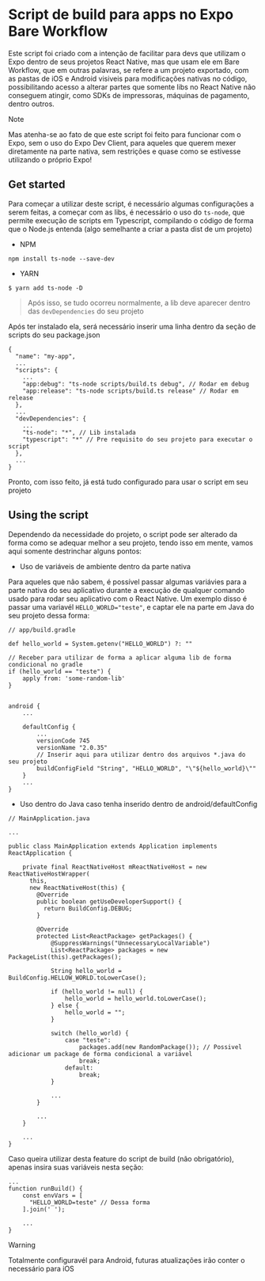 # Script de build para apps no Expo Bare Workflow

Este script foi criado com a intenção de facilitar para devs que utilizam o Expo dentro de seus projetos React Native, mas que usam ele em Bare Workflow, que em outras palavras, se refere a um projeto exportado, com as pastas de iOS e Android visiveis para modificações nativas no código, possibilitando acesso a alterar partes que somente libs no React Native não conseguem atingir, como SDKs de impressoras, máquinas de pagamento, dentro outros.

> [!NOTE]
> Mas atenha-se ao fato de que este script foi feito para funcionar com o Expo, sem o uso do Expo Dev Client, para aqueles que querem mexer diretamente na parte nativa, sem restrições e quase como se estivesse utilizando o próprio Expo!

## Get started

Para começar a utilizar deste script, é necessário algumas configurações a serem feitas, a começar com as libs, é necessário o uso do `ts-node`, que permite execução de scripts em Typescript, compilando o código de forma que o Node.js entenda (algo semelhante a criar a pasta dist de um projeto)
- NPM
```
npm install ts-node --save-dev
```
- YARN
```
$ yarn add ts-node -D
```
> Após isso, se tudo ocorreu normalmente, a lib deve aparecer dentro das `devDependencies` do seu projeto

Após ter instalado ela, será necessário inserir uma linha dentro da seção de scripts do seu package.json
```
{
  "name": "my-app",
  ...
  "scripts": {
    ...
    "app:debug": "ts-node scripts/build.ts debug", // Rodar em debug
    "app:release": "ts-node scripts/build.ts release" // Rodar em release
  }, 
  ...
  "devDependencies": {
    ...
    "ts-node": "*", // Lib instalada 
    "typescript": "*" // Pre requisito do seu projeto para executar o script
  },
  ...
}
```
Pronto, com isso feito, já está tudo configurado para usar o script em seu projeto

## Using the script

Dependendo da necessidade do projeto, o script pode ser alterado da forma como se adequar melhor a seu projeto, tendo isso em mente, vamos aqui somente destrinchar alguns pontos:

- Uso de variáveis de ambiente dentro da parte nativa

Para aqueles que não sabem, é possível passar algumas variávies para a parte nativa do seu aplicativo durante a execução de qualquer comando usado para rodar seu aplicativo com o React Native. Um exemplo disso é passar uma variavél `HELLO_WORLD="teste"`, e captar ele na parte em Java do seu projeto dessa forma:
```
// app/build.gradle

def hello_world = System.getenv("HELLO_WORLD") ?: ""

// Receber para utilizar de forma a aplicar alguma lib de forma condicional no gradle
if (hello_world == "teste") {
    apply from: 'some-random-lib'
}


android {
    ...

    defaultConfig {
        ...
        versionCode 745
        versionName "2.0.35"
        // Inserir aqui para utilizar dentro dos arquivos *.java do seu projeto
        buildConfigField "String", "HELLO_WORLD", "\"${hello_world}\""
    }
    ...
}
```
- Uso dentro do Java caso tenha inserido dentro de android/defaultConfig
```
// MainApplication.java

...

public class MainApplication extends Application implements ReactApplication {

    private final ReactNativeHost mReactNativeHost = new ReactNativeHostWrapper(
      this,
      new ReactNativeHost(this) {
        @Override
        public boolean getUseDeveloperSupport() {
          return BuildConfig.DEBUG;
        }
  
        @Override
        protected List<ReactPackage> getPackages() {
            @SuppressWarnings("UnnecessaryLocalVariable")
            List<ReactPackage> packages = new PackageList(this).getPackages();
    
            String hello_world = BuildConfig.HELLOW_WORLD.toLowerCase();
          
            if (hello_world != null) {
                hello_world = hello_world.toLowerCase();
            } else {
                hello_world = "";
            }
          
            switch (hello_world) {
                case "teste":
                    packages.add(new RandomPackage()); // Possivel adicionar um package de forma condicional a variável
                    break;
                default:
                    break;
            }

            ...
        }

        ...
    }

    ...
}
```
Caso queira utilizar desta feature do script de build (não obrigatório), apenas insira suas variáveis nesta seção:
```
...
function runBuild() {
    const envVars = [
      "HELLO_WORLD=teste" // Dessa forma
    ].join(' ');

    ...
}
```

> [!Warning]
> Totalmente configuravél para Android, futuras atualizações irão conter o necessário para iOS
